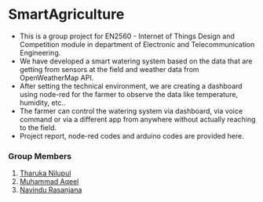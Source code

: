 # SmartAgriculture

* This is a group project for EN2560 -  Internet of Things Design and Competition module in department of Electronic and Telecommunication Engineering.
* We have developed a smart watering system based on the data that are getting from sensors at the field and weather data from OpenWeatherMap API.
* After setting the technical environment, we are creating a dashboard using node-red for the farmer to observe the data like temperature, humidity, etc..
* The farmer can control the watering system via dashboard, via voice command or via a different app from anywhere without actually reaching to the field.
* Project report, node-red codes and arduino codes are provided here.

### Group Members
1. [Tharuka Nilupul](https://github.com/TharukaN17)
1. [Muhammad Aqeel](https://github.com/AqeelMuhammad)
1. [Navindu Rasanjana](https://github.com/NavinduRasanjana)
